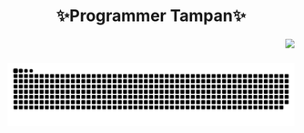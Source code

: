 <h1 align="center">✨Programmer Tampan✨</h1>

###

<div align="right">
  <img src="https://profile-counter.glitch.me/programmertampan/count.svg?"  />
</div>

###

<img src="https://raw.githubusercontent.com/programmertampan/programmertampan/output/snake.svg" alt="Snake Animation" />

###
